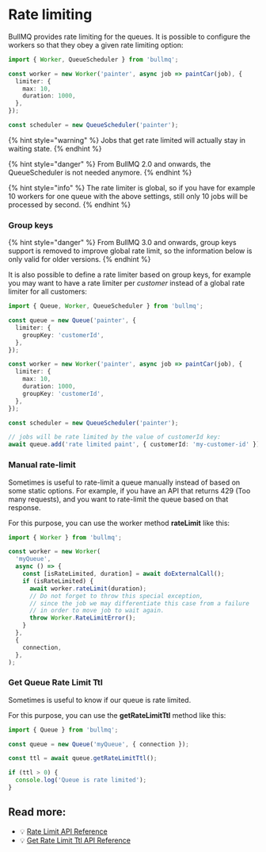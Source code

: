 # Rate limiting

BullMQ provides rate limiting for the queues. It is possible to configure the workers so that they obey a given rate limiting option:

```typescript
import { Worker, QueueScheduler } from 'bullmq';

const worker = new Worker('painter', async job => paintCar(job), {
  limiter: {
    max: 10,
    duration: 1000,
  },
});

const scheduler = new QueueScheduler('painter');
```

{% hint style="warning" %}
Jobs that get rate limited will actually stay in waiting state.
{% endhint %}

{% hint style="danger" %}
From BullMQ 2.0 and onwards, the QueueScheduler is not needed anymore.
{% endhint %}

{% hint style="info" %}
The rate limiter is global, so if you have for example 10 workers for one queue with the above settings, still only 10 jobs will be processed by second.
{% endhint %}

### Group keys

{% hint style="danger" %}
From BullMQ 3.0 and onwards, group keys support is removed to improve global rate limit, so the information below is only valid for older versions.
{% endhint %}

It is also possible to define a rate limiter based on group keys, for example you may want to have a rate limiter per _customer_ instead of a global rate limiter for all customers:

```typescript
import { Queue, Worker, QueueScheduler } from 'bullmq';

const queue = new Queue('painter', {
  limiter: {
    groupKey: 'customerId',
  },
});

const worker = new Worker('painter', async job => paintCar(job), {
  limiter: {
    max: 10,
    duration: 1000,
    groupKey: 'customerId',
  },
});

const scheduler = new QueueScheduler('painter');

// jobs will be rate limited by the value of customerId key:
await queue.add('rate limited paint', { customerId: 'my-customer-id' });
```

### Manual rate-limit

Sometimes is useful to rate-limit a queue manually instead of based on some static options. For example, if you have an API that returns 429 (Too many requests), and you want to rate-limit the queue based on that response.

For this purpose, you can use the worker method **rateLimit** like this:

```typescript
import { Worker } from 'bullmq';

const worker = new Worker(
  'myQueue',
  async () => {
    const [isRateLimited, duration] = await doExternalCall();
    if (isRateLimited) {
      await worker.rateLimit(duration);
      // Do not forget to throw this special exception,
      // since the job we may differentiate this case from a failure
      // in order to move job to wait again.
      throw Worker.RateLimitError();
    }
  },
  {
    connection,
  },
);
```

### Get Queue Rate Limit Ttl

Sometimes is useful to know if our queue is rate limited.

For this purpose, you can use the **getRateLimitTtl** method like this:

```typescript
import { Queue } from 'bullmq';

const queue = new Queue('myQueue', { connection });

const ttl = await queue.getRateLimitTtl();

if (ttl > 0) {
  console.log('Queue is rate limited');
}
```

## Read more:

- 💡 [Rate Limit API Reference](https://api.docs.bullmq.io/classes/v4.Worker.html#rateLimit)
- 💡 [Get Rate Limit Ttl API Reference](https://api.docs.bullmq.io/classes/v4.Queue.html#getRateLimitTtl)
